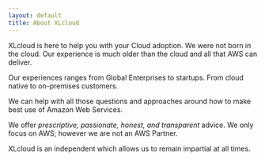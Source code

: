 ```yaml
---
layout: default
title: About XLcloud
---
```


XLcloud is here to help you with your Cloud adoption. We were not born in the cloud. Our experience is much older than the cloud and all that AWS can deliver. 

Our experiences ranges from Global Enterprises to startups. From cloud native to on-premises customers. 

We can help with all those questions and approaches around how to make best use of Amazon Web Services.

We offer *prescriptive, passionate, honest, and transparent* advice. We only focus on AWS; however we are not an AWS Partner. 

XLcloud is an independent which allows us to remain impartial at all times. 
